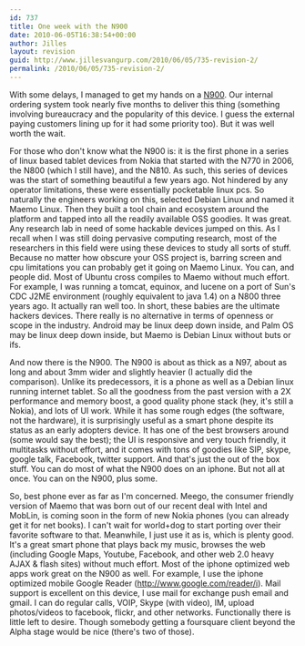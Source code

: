```yaml
---
id: 737
title: One week with the N900
date: 2010-06-05T16:38:54+00:00
author: Jilles
layout: revision
guid: http://www.jillesvangurp.com/2010/06/05/735-revision-2/
permalink: /2010/06/05/735-revision-2/
---
```

With some delays, I managed to get my hands on a <a href="http://maemo.nokia.com/n900/">N900</a>. Our internal ordering system took nearly five months to deliver this thing (something involving bureaucracy and the popularity of this device. I guess the external paying customers lining up for it had some priority too). But it was well worth the wait.

For those who don't know what the N900 is: it is the first phone in a series of linux based tablet devices from Nokia that started with the N770 in 2006, the N800 (which I still have), and the N810. As such, this series of devices was the start of something beautiful a few years ago. Not hindered by any operator limitations, these were essentially pocketable linux pcs. So naturally the engineers working on this, selected Debian Linux and named it Maemo Linux. Then they built a tool chain and ecosystem around the platform and tapped into all the readily available OSS goodies. It was great. Any research lab in need of some hackable devices jumped on this. As I recall when I was still doing pervasive computing research, most of the researchers in this field were using these devices to study all sorts of stuff. Because no matter how obscure your OSS project is, barring screen and cpu limitations you can probably get it going on Maemo Linux. You can, and people did. Most of Ubuntu cross compiles to Maemo without much effort. For example, I was running a tomcat, equinox, and lucene on a port of Sun's CDC J2ME environment (roughly equivalent to java 1.4) on a N800 three years ago. It actually ran well too. In short, these babies are the ultimate hackers devices. There really is no alternative in terms of openness or scope in the industry. Android may be linux deep down inside, and Palm OS may be linux deep down inside, but Maemo is Debian Linux without buts or ifs.

And now there is the N900. The N900 is about as thick as a N97, about as long and about 3mm wider and slightly heavier (I actually did the comparison). Unlike its predecessors, it is a phone as well as a Debian linux running internet tablet. So all the goodness from the past version with a 2X performance and memory boost, a good quality phone stack (hey, it's still a Nokia), and lots of UI work. While it has some rough edges (the software, not the hardware), it is surprisingly useful as a smart phone despite its status as an early adopters device. It has one of the best browsers around (some would say the best); the UI is responsive and very touch friendly, it multitasks without effort, and it comes with tons of goodies like SIP, skype, google talk, Facebook, twitter support. And that's just the out of the box stuff. You can do most of what the N900 does on an iphone. But not all at once. You can on the N900, plus some.

So, best phone ever as far as I'm concerned. Meego, the consumer friendly version of Maemo that was born out of our recent deal with Intel and MobLin, is coming soon in the form of new Nokia phones (you can already get it for net books). I can't wait for world+dog to start porting over their favorite software to that. Meanwhile, I just use it as is, which is plenty good. It's a great smart phone that plays back my music, browses the web (including Google Maps, Youtube, Facebook, and other web 2.0 heavy AJAX & flash sites) without much effort. Most of the iphone optimized web apps work great on the N900 as well. For example, I use the iphone optimized mobile Google Reader (http://www.google.com/reader/i). Mail support is excellent on this device, I use mail for exchange push email and gmail. I can do regular calls, VOIP, Skype (with video), IM, upload photos/videos to facebook, flickr, and other networks. Functionally there is little left to desire. Though somebody getting a foursquare client beyond the Alpha stage would be nice (there's two of those).